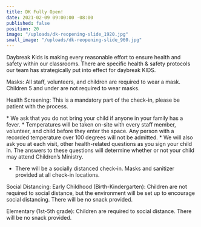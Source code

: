 ```yaml
---
title: DK Fully Open!
date: 2021-02-09 09:00:00 -08:00
published: false
position: 20
image: "/uploads/dk-reopening-slide_1920.jpg"
small_image: "/uploads/dk-reopening-slide_960.jpg"
---
```


Daybreak Kids is making every reasonable effort to ensure health and safety within our classrooms. There are specific health & safety protocols our team has strategically put into effect for daybreak KIDS.

Masks: All staff, volunteers, and children are required to wear a mask. Children 5 and under are not required to wear masks. 

Health Screening: This is a mandatory part of the check-in, please be patient with the process.

* We ask that you do not bring your child if anyone in your family has a fever. 
* Temperatures will be taken on-site with every staff member, volunteer, and child before they enter the space. Any person with a recorded temperature over 100 degrees will not be admitted. 
* We will also ask you at each visit, other health-related questions as you sign your child in.  The answers to these questions will determine whether or not your child may attend Children’s Ministry.
* There will be a socially distanced check-in. Masks and sanitizer provided at all check-in locations.

Social Distancing: 
Early Childhood (Birth-Kindergarten): Children are not required to social distance, but the environment will be set up to encourage social distancing. There will be no snack provided.

Elementary (1st-5th grade): Children are required to social distance. There will be no snack provided. 